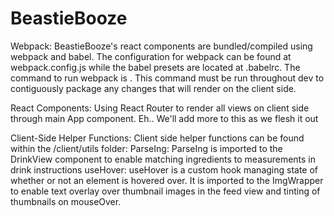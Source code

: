 # BeastieBooze

Webpack:
BeastieBooze's react components are bundled/compiled using webpack and babel. The configuration for webpack can be found at webpack.config.js while the babel presets are located at .babelrc. The command to run webpack is <npm run build:dev>. This command must be run throughout dev to contiguously package any changes that will render on the client side.

React Components:
  Using React Router to render all views on client side through main App component. 
Eh.. We'll add more to this as we flesh it out

Client-Side Helper Functions:
Client side helper functions can be found within the /client/utils folder:
ParseIng: ParseIng is imported to the DrinkView component to enable matching ingredients to measurements in drink instructions
useHover: useHover is a custom hook managing state of whether or not an element is hovered over. It is imported to the ImgWrapper 
  to enable text overlay over thumbnail images in the feed view and tinting of thumbnails on mouseOver.